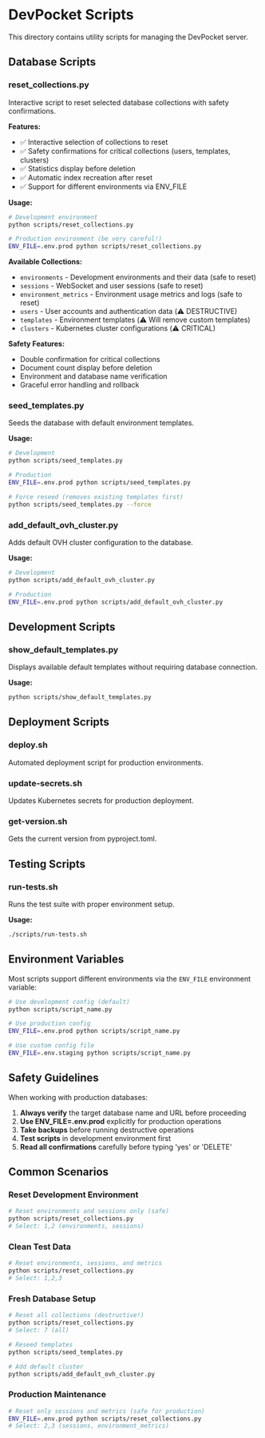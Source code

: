 # DevPocket Scripts

This directory contains utility scripts for managing the DevPocket server.

## Database Scripts

### reset_collections.py
Interactive script to reset selected database collections with safety confirmations.

**Features:**
- ✅ Interactive selection of collections to reset
- ✅ Safety confirmations for critical collections (users, templates, clusters)
- ✅ Statistics display before deletion
- ✅ Automatic index recreation after reset
- ✅ Support for different environments via ENV_FILE

**Usage:**
```bash
# Development environment
python scripts/reset_collections.py

# Production environment (be very careful!)
ENV_FILE=.env.prod python scripts/reset_collections.py
```

**Available Collections:**
- `environments` - Development environments and their data (safe to reset)
- `sessions` - WebSocket and user sessions (safe to reset)
- `environment_metrics` - Environment usage metrics and logs (safe to reset)
- `users` - User accounts and authentication data (⚠️ DESTRUCTIVE)
- `templates` - Environment templates (⚠️ Will remove custom templates)
- `clusters` - Kubernetes cluster configurations (⚠️ CRITICAL)

**Safety Features:**
- Double confirmation for critical collections
- Document count display before deletion
- Environment and database name verification
- Graceful error handling and rollback

### seed_templates.py
Seeds the database with default environment templates.

**Usage:**
```bash
# Development
python scripts/seed_templates.py

# Production
ENV_FILE=.env.prod python scripts/seed_templates.py

# Force reseed (removes existing templates first)
python scripts/seed_templates.py --force
```

### add_default_ovh_cluster.py
Adds default OVH cluster configuration to the database.

**Usage:**
```bash
# Development
python scripts/add_default_ovh_cluster.py

# Production
ENV_FILE=.env.prod python scripts/add_default_ovh_cluster.py
```

## Development Scripts

### show_default_templates.py
Displays available default templates without requiring database connection.

**Usage:**
```bash
python scripts/show_default_templates.py
```

## Deployment Scripts

### deploy.sh
Automated deployment script for production environments.

### update-secrets.sh
Updates Kubernetes secrets for production deployment.

### get-version.sh
Gets the current version from pyproject.toml.

## Testing Scripts

### run-tests.sh
Runs the test suite with proper environment setup.

**Usage:**
```bash
./scripts/run-tests.sh
```

## Environment Variables

Most scripts support different environments via the `ENV_FILE` environment variable:

```bash
# Use development config (default)
python scripts/script_name.py

# Use production config
ENV_FILE=.env.prod python scripts/script_name.py

# Use custom config file
ENV_FILE=.env.staging python scripts/script_name.py
```

## Safety Guidelines

When working with production databases:

1. **Always verify** the target database name and URL before proceeding
2. **Use ENV_FILE=.env.prod** explicitly for production operations
3. **Take backups** before running destructive operations
4. **Test scripts** in development environment first
5. **Read all confirmations** carefully before typing 'yes' or 'DELETE'

## Common Scenarios

### Reset Development Environment
```bash
# Reset environments and sessions only (safe)
python scripts/reset_collections.py
# Select: 1,2 (environments, sessions)
```

### Clean Test Data
```bash
# Reset environments, sessions, and metrics
python scripts/reset_collections.py
# Select: 1,2,3
```

### Fresh Database Setup
```bash
# Reset all collections (destructive!)
python scripts/reset_collections.py
# Select: 7 (all)

# Reseed templates
python scripts/seed_templates.py

# Add default cluster
python scripts/add_default_ovh_cluster.py
```

### Production Maintenance
```bash
# Reset only sessions and metrics (safe for production)
ENV_FILE=.env.prod python scripts/reset_collections.py
# Select: 2,3 (sessions, environment_metrics)
```
